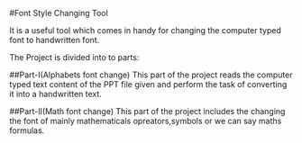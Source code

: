 #Font Style Changing Tool

It is a useful tool which comes in handy for changing the computer typed font to handwritten font.

The Project is divided into to parts:

##Part-I(Alphabets font change)
This part of the project reads the computer typed text content of the PPT file given and perform the task of converting it into a handwritten text.

##Part-II(Math font change)
This part of the project includes the changing the font of mainly mathematicals opreators,symbols or we can say maths formulas.

